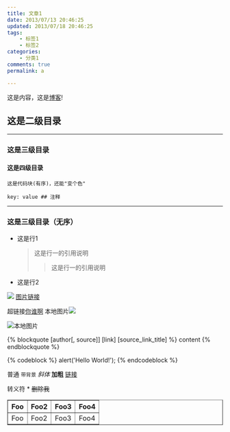 ```yaml
---
title: 文章1
date: 2013/07/13 20:46:25
updated: 2013/07/18 20:46:25
tags:
    - 标签1
    - 标签2
categories:
    - 分类1
comments: true
permalink: a

---
```


这是内容，这是[博客](https://nbjqr.xyz/)!

## 这是二级目录

---

### 这是三级目录
#### 这是四级目录

```
这是代码块(有序)，还能"变个色"
```

```YML
key: value ## 注释
```

- - -

### 这是三级目录（无序）
* 这是行1
    > 这是行一的引用说明
    >> 这是行一的引用说明
+ 这是行2

![](http://www.j0.cn/upload/file/4d8/15/24/63d9c2912401000/cover/middle.png)
[图片链接](http://www.j0.cn/upload/file/462/f/29/5a55f44bb401000/cover/small.png)

超链接<a href="http://www.baidu.com">你谁啊</a>
本地图片<img src="test.png" >

![本地图片](test.png)



{% blockquote [author[, source]] [link] [source_link_title] %}
content
{% endblockquote %}

{% codeblock %}
alert('Hello World!');
{% endcodeblock %}

普通 `带背景`  _斜体_ **加粗** [链接](https://www.baidu.com)

转义符 \* ~~删除我~~

<table border="1">
    <tr>
        <th>Foo</th>
        <th>Foo2</th>
        <th>Foo3</th>
        <th>Foo4</th>
    </tr>
    <tr>
        <td>Foo</td>
        <td>Foo2</td>
        <td>Foo3</td>
        <td>Foo4</td>
    </tr>
</table>



<script> //支持script </script>
